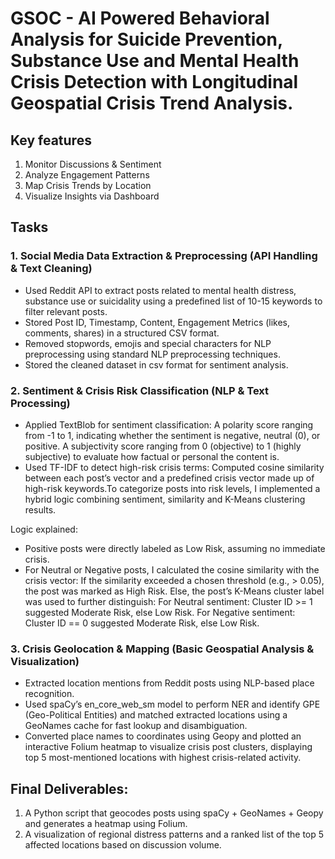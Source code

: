 # GSOC - AI Powered Behavioral Analysis for Suicide Prevention, Substance Use and Mental Health Crisis Detection with Longitudinal Geospatial Crisis Trend Analysis.
## Key features
1. Monitor Discussions & Sentiment
2. Analyze Engagement Patterns
3. Map Crisis Trends by Location
4. Visualize Insights via Dashboard

## Tasks

### 1. Social Media Data Extraction & Preprocessing (API Handling & Text Cleaning)

- Used Reddit API to extract posts related to mental health distress, substance use or suicidality using a predefined list of 10-15 keywords to filter relevant posts.
- Stored Post ID, Timestamp, Content, Engagement Metrics (likes, comments, shares) in a structured CSV format.
- Removed stopwords, emojis and special characters for NLP preprocessing using standard NLP preprocessing techniques.
- Stored the cleaned dataset in csv format for sentiment analysis.


### 2. Sentiment & Crisis Risk Classification (NLP & Text Processing)

- Applied TextBlob for sentiment classification: A polarity score ranging from -1 to 1, indicating whether the sentiment is negative,
neutral (0), or positive. A subjectivity score ranging from 0 (objective) to 1 (highly subjective) to evaluate how factual or personal the content is.
- Used TF-IDF to detect high-risk crisis terms: Computed cosine similarity between each post’s vector and a predefined crisis vector made up of high-risk keywords.To categorize posts into risk levels, I implemented a hybrid logic combining sentiment, similarity and K-Means clustering results.
    
Logic explained:
- Positive posts were directly labeled as Low Risk, assuming no immediate crisis.
- For Neutral or Negative posts, I calculated the cosine similarity with the crisis vector: If the similarity exceeded a chosen threshold (e.g., > 0.05), the post was marked as High Risk. Else, the post’s K-Means cluster label was used to further distinguish: For Neutral sentiment: Cluster ID >= 1 suggested Moderate Risk, else Low Risk. For Negative sentiment: Cluster ID == 0 suggested Moderate Risk, else Low Risk.

### 3. Crisis Geolocation & Mapping (Basic Geospatial Analysis & Visualization)

- Extracted location mentions from Reddit posts using NLP-based place recognition.
- Used spaCy’s en_core_web_sm model to perform NER and identify GPE (Geo-Political Entities) and matched extracted locations using a GeoNames cache for fast lookup and disambiguation.
- Converted place names to coordinates using Geopy and plotted an interactive Folium heatmap to visualize crisis post clusters, displaying top 5 most-mentioned locations with highest crisis-related activity.

## Final Deliverables: 

1. A Python script that geocodes posts using spaCy + GeoNames + Geopy and generates a heatmap using Folium.
2. A visualization of regional distress patterns and a ranked list of the top 5 affected locations based on discussion volume.
